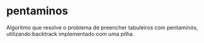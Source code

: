 # pentaminos
Algoritmo que resolve o problema de preencher tabuleiros com pentaminós, utilizando backtrack implementado com uma pilha.
